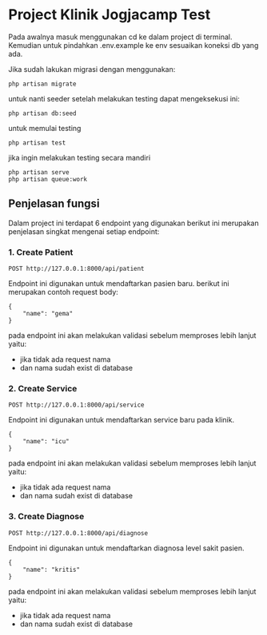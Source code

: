 # Project Klinik Jogjacamp Test
Pada awalnya masuk menggunakan cd ke dalam project di terminal.
Kemudian untuk pindahkan .env.example ke env sesuaikan koneksi db yang ada.

Jika sudah lakukan migrasi dengan menggunakan:
```
php artisan migrate
```

untuk nanti seeder setelah melakukan testing dapat mengeksekusi ini:
```
php artisan db:seed
```

untuk memulai testing
```
php artisan test
```

jika ingin melakukan testing secara mandiri 
```
php artisan serve
php artisan queue:work
```

## Penjelasan fungsi
Dalam project ini terdapat 6 endpoint yang digunakan berikut ini merupakan penjelasan singkat mengenai setiap endpoint:
### 1. Create Patient
```
POST http://127.0.0.1:8000/api/patient
```
Endpoint ini digunakan untuk mendaftarkan pasien baru.
berikut ini merupakan contoh request body:
```
{
    "name": "gema"
}
```
pada endpoint ini akan melakukan validasi sebelum memproses lebih lanjut yaitu:
- jika tidak ada request nama
- dan nama sudah exist di database

### 2. Create Service
```
POST http://127.0.0.1:8000/api/service
```
Endpoint ini digunakan untuk mendaftarkan service baru pada klinik.
```
{
    "name": "icu"
}
```
pada endpoint ini akan melakukan validasi sebelum memproses lebih lanjut yaitu:
- jika tidak ada request nama
- dan nama sudah exist di database
### 3. Create Diagnose
```
POST http://127.0.0.1:8000/api/diagnose
```
Endpoint ini digunakan untuk mendaftarkan diagnosa level sakit pasien.
```
{
    "name": "kritis"
}
```
pada endpoint ini akan melakukan validasi sebelum memproses lebih lanjut yaitu:
- jika tidak ada request nama
- dan nama sudah exist di database
